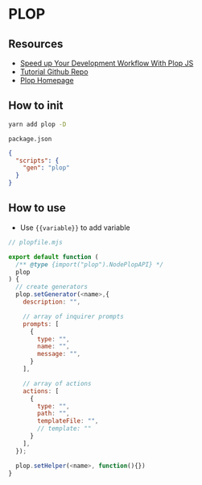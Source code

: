 # PLOP

## Resources

- [Speed up Your Development Workflow With Plop JS](https://youtu.be/r_fSz2KudsE?si=TrylwAaLxXeoid2m)
- [Tutorial Github Repo](https://github.com/TomDoesTech/auth-api-tutorial)
- [Plop Homepage](https://plopjs.com)

## How to init

```bash
yarn add plop -D
```

`package.json`

```json
{
  "scripts": {
    "gen": "plop"
  }
}
```

## How to use

- Use `{{variable}}` to add variable

```js
// plopfile.mjs

export default function (
  /** @type {import("plop").NodePlopAPI} */
  plop
) {
  // create generators
  plop.setGenerator(<name>,{
    description: "",

    // array of inquirer prompts
    prompts: [
      {
        type: "",
        name: "",
        message: "",
      }
    ],

    // array of actions
    actions: [
      {
        type: "",
        path: "",
        templateFile: "",
        // template: ""
      }
    ],
  });

  plop.setHelper(<name>, function(){})
}
```
